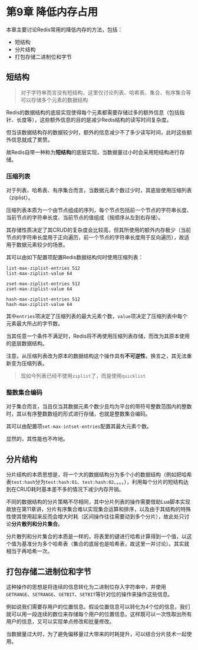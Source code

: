 # 第9章 降低内存占用

本章主要讨论Redis常用的降低内存的方法，包括：

+ 短结构
+ 分片结构
+ 打包存储二进制位和字节

## 短结构

> 对于字符串而言没有短结构，这里仅讨论列表、哈希表、集合、有序集合等可以存储多个元素的数据结构

Redis的数据结构的底层实现使得每个元素都需要存储过多的额外信息（包括指针、长度等），这些额外信息的目的是减少Redis结构的读写时间复杂度。

但当该数据结构存的数据较少时，额外的信息减少不了多少读写时间，此时这些额外信息就成了累赘。

故Redis自带一种称为**短结构**的底层实现，当数据量过小时会采用短结构进行存储。

### 压缩列表

对于列表、哈希表、有序集合而言，当数据元素个数过少时，其底层使用压缩列表（ziplist）。

压缩列表本质为一个由节点组成的序列，每个节点包括前一个节点的字符串长度、当前节点的字符串长度、当前节点的值组成（按顺序从左到右存储）。

其存储性质决定了其CRUD的复杂度会比较高，但其所使用的额外内存极少（当前节点的字符串长度用于正向遍历，前一个节点的字符串长度用于反向遍历），故适用于数据元素较少的场景。

其可以由如下配置项配置Redis数据结构何时使用压缩列表：

```
list-max-ziplist-entries 512
list-max-ziplist-value 64

zset-max-ziplist-entries 512
zset-max-ziplist-value 64

hash-max-ziplist-entries 512
hash-max-ziplist-value 64
```

其中`entries`项决定了压缩列表的最大元素个数，`value`项决定了压缩列表中每个元素最大所占的字节数。

当其任意一个条件不满足时，Redis将不再使用压缩列表存储，而改为其原本使用的底层数据结构。

注意，从压缩列表改为原本的数据结构这个操作具有**不可逆性**，换言之，其无法重新变为压缩列表。

> 现如今列表已经不使用`ziplist`了，而是使用`quicklist`

### 整数集合编码

对于集合而言，当且仅当其数据元素个数少且均为平台的带符号整数范围内的整数时，其以有序整数数组的形式进行存储，也就是整数集合编码。

其可以由配置项`set-max-intset-entries`配置其最大元素个数。

显然的，其性能也不咋地。

## 分片结构

分片结构的本质思想是，将一个大的数据结构分为多个小的数据结构（例如把哈希表`test:hash`分为`test:hash:01`、`test:hash:02`、。。。），利用每个分片的短结构达到在CRUD耗时基本差不多的情况下减少内存开销。

不同的数据结构的分片策略不尽相同，其中分片列表的操作需要借助Lua脚本实现故放在第11章讲，分片有序集合难以实现集合运算和排序，以及由于其结构的特殊性使其使用起来反而会增大时耗（区间操作往往需要动到多个分片），故此处只讨论**分片散列和分片集合**。

分片散列和分片集合的本质是一样的，将表里的键进行哈希计算得到一个值，以这个值为基准分为多个哈希表（集合的底层也是哈希表，故这里一并讨论）。其实就相当于再哈希一次。

## 打包存储二进制位和字节

这种操作的思想是将连续的信息转化为二进制位存入字符串中，并使用`GETRANGE`、`SETRANGE`、`GETBIT`、`SETBIT`等针对位的操作来操作这些信息。

例如说我们需要存用户的位置信息。假设位置信息可以转化为4个位的信息，我们就可以用一段连续的数位来存储每个用户的位置信息。这样既可以一次性取出所有用户的信息，又可以实现单点修改和批量修改。

当数据量过大时，为了避免偏移量过大带来的时耗提升，可以结合分片技术一起使用。